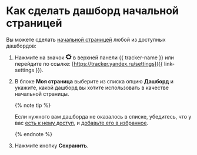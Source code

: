 # Как сделать дашборд начальной страницей

Вы можете сделать [начальной страницей](startpage.md) любой из доступных дашбордов:

1. Нажмите на значок ![](../../_assets/tracker/tracker-settings.png) в верхней панели {{ tracker-name }} или перейдите по ссылке: [https://tracker.yandex.ru/settings]({{ link-settings }}).

1. В блоке **Моя страница** выберите из списка опцию **Дашборд** и укажите, какой дашборд вы хотите использовать в качестве начальной страницы.

    {% note tip %}

    Если нужного вам дашборда не оказалось в списке, убедитесь, что у вас [есть к нему доступ](share-dashboard.md#section_k2z_1nk_pz), и [добавьте его в избранное](share-dashboard.md#section_gnx_s3l_pz).

    {% endnote %}

1. Нажмите кнопку **Сохранить**.





